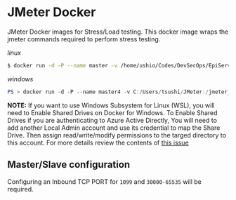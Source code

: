 # JMeter Docker

JMeter Docker images for Stress/Load testing. 
This docker image wraps the jmeter commands required to perform stress testing. 

_linux_

```bash
$ docker run -d -P --name master -v /home/ushio/Codes/DevSecOps/EpiServer/StressTesting/Temp/:/jmeter_log tsuyoshiushio/jmeter jmeter -n -t /jmeter_log/MessageApi.jmx -l /jmeter_log/current2.jtl -e -o /jmeter_log/report2 -Jthreads=100 -Jduration=60 -Jport=6400
```

_windows_

```powershell
PS > docker run -d -P --name master4 -v C:/Users/tsushi/JMeter:/jmeter_log tsuyoshiushio/jmeter jmeter -n -t /jmeter_log/MessageApi.jmx -l /jmeter_log/current2.jtl -e -o /jmeter_log/report -Jthreads=100 -Jduration=60 -Jport=6400
```

**NOTE:** If you want to use Windows Subsystem for Linux (WSL), you will need to Enable Shared Drives on Docker for Windows. To Enable Shared Drives if you are authenticating to Azure Active Directly, You will need to add another Local Admin account and use its credential to map the Share Drive. Then assign read/write/modify permissions to the targed directory to this account. For more details review the contents of [this issue](https://github.com/docker/for-win/issues/1801)

## Master/Slave configuration

Configuring an Inbound TCP PORT for `1099` and `30000-65535` will be required. 